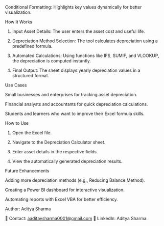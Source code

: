 Conditional Formatting: Highlights key values dynamically for better visualization.

How It Works

1. Input Asset Details: The user enters the asset cost and useful life.

2. Depreciation Method Selection: The tool calculates depreciation using a predefined formula.

3. Automated Calculations: Using functions like IFS, SUMIF, and VLOOKUP, the depreciation is computed instantly.

4. Final Output: The sheet displays yearly depreciation values in a structured format.

Use Cases

Small businesses and enterprises for tracking asset depreciation.

Financial analysts and accountants for quick depreciation calculations.

Students and learners who want to improve their Excel formula skills.

How to Use

1. Open the Excel file.

2. Navigate to the Depreciation Calculator sheet.

3. Enter asset details in the respective fields.

4. View the automatically generated depreciation results.

Future Enhancements

Adding more depreciation methods (e.g., Reducing Balance Method).

Creating a Power BI dashboard for interactive visualization.

Automating reports with Excel VBA for better efficiency.



Author: Aditya Sharma

📧 Contact: aaditaysharma0001@gmail.com
🔗 LinkedIn: Aditya Sharma


